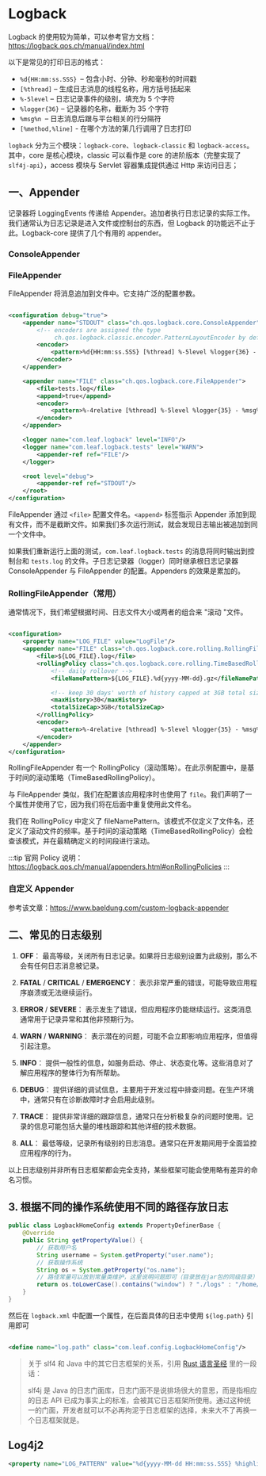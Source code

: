 # Logback

Logback 的使用较为简单，可以参考官方文档：https://logback.qos.ch/manual/index.html

以下是常见的打印日志的格式：

- `%d{HH:mm:ss.SSS} `– 包含小时、分钟、秒和毫秒的时间戳
- `[%thread]` – 生成日志消息的线程名称，用方括号括起来
- `%-5level` – 日志记录事件的级别，填充为 5 个字符
- `%logger{36}` – 记录器的名称，截断为 35 个字符
- `%msg%n `– 日志消息后跟与平台相关的行分隔符
- `[%method,%line]` - 在哪个方法的第几行调用了日志打印

`logback` 分为三个模块：`logback-core`、`logback-classic` 和 `logback-access`。
其中，core 是核心模块，classic 可以看作是 core 的进阶版本（完整实现了 `slf4j-api`），access 模块与 Servlet 容器集成提供通过
Http 来访问日志；

## 一、Appender

记录器将 LoggingEvents 传递给 Appender。追加者执行日志记录的实际工作。我们通常认为日志记录是进入文件或控制台的东西，但
Logback 的功能远不止于此。Logback-core 提供了几个有用的 appender。

### ConsoleAppender

### FileAppender

FileAppender 将消息追加到文件中。它支持广泛的配置参数。

```xml

<configuration debug="true">
    <appender name="STDOUT" class="ch.qos.logback.core.ConsoleAppender">
        <!-- encoders are assigned the type
             ch.qos.logback.classic.encoder.PatternLayoutEncoder by default -->
        <encoder>
            <pattern>%d{HH:mm:ss.SSS} [%thread] %-5level %logger{36} - %msg%n</pattern>
        </encoder>
    </appender>

    <appender name="FILE" class="ch.qos.logback.core.FileAppender">
        <file>tests.log</file>
        <append>true</append>
        <encoder>
            <pattern>%-4relative [%thread] %-5level %logger{35} - %msg%n</pattern>
        </encoder>
    </appender>

    <logger name="com.leaf.logback" level="INFO"/>
    <logger name="com.leaf.logback.tests" level="WARN">
        <appender-ref ref="FILE"/>
    </logger>

    <root level="debug">
        <appender-ref ref="STDOUT"/>
    </root>
</configuration>
```

FileAppender 通过 `<file>` 配置文件名。`<append>` 标签指示 Appender 添加到现有文件，而不是截断文件。如果我们多次运行测试，就会发现日志输出被追加到同一个文件中。

如果我们重新运行上面的测试，`com.leaf.logback.tests` 的消息将同时输出到控制台和 `tests.log` 的文件。子日志记录器（logger）同时继承根日志记录器
ConsoleAppender 与 FileAppender 的配置。Appenders 的效果是累加的。

### RollingFileAppender（常用）

通常情况下，我们希望根据时间、日志文件大小或两者的组合来 "滚动 "文件。

```xml logback.xml

<configuration>
    <property name="LOG_FILE" value="LogFile"/>
    <appender name="FILE" class="ch.qos.logback.core.rolling.RollingFileAppender">
        <file>${LOG_FILE}.log</file>
        <rollingPolicy class="ch.qos.logback.core.rolling.TimeBasedRollingPolicy">
            <!-- daily rollover -->
            <fileNamePattern>${LOG_FILE}.%d{yyyy-MM-dd}.gz</fileNamePattern>

            <!-- keep 30 days' worth of history capped at 3GB total size -->
            <maxHistory>30</maxHistory>
            <totalSizeCap>3GB</totalSizeCap>
        </rollingPolicy>
        <encoder>
            <pattern>%-4relative [%thread] %-5level %logger{35} - %msg%n</pattern>
        </encoder>
    </appender>
</configuration>
```

RollingFileAppender 有一个 RollingPolicy（滚动策略）。在此示例配置中，是基于时间的滚动策略（TimeBasedRollingPolicy）。

与 FileAppender 类似，我们在配置该应用程序时也使用了 `file`。我们声明了一个属性并使用了它，因为我们将在后面中重复使用此文件名。

我们在 RollingPolicy 中定义了
fileNamePattern。该模式不仅定义了文件名，还定义了滚动文件的频率。基于时间的滚动策略（TimeBasedRollingPolicy）会检查该模式，并在最精确定义的时间段进行滚动。

:::tip
官网 Policy 说明：https://logback.qos.ch/manual/appenders.html#onRollingPolicies
:::

### 自定义 Appender

参考该文章：https://www.baeldung.com/custom-logback-appender

## 二、常见的日志级别

1. **OFF**：
   最高等级，关闭所有日志记录。如果将日志级别设置为此级别，那么不会有任何日志消息被记录。

2. **FATAL** / **CRITICAL** / **EMERGENCY**：
   表示非常严重的错误，可能导致应用程序崩溃或无法继续运行。

3. **ERROR** / **SEVERE**：
   表示发生了错误，但应用程序仍能继续运行。这类消息通常用于记录异常和其他非预期行为。

4. **WARN** / **WARNING**：
   表示潜在的问题，可能不会立即影响应用程序，但值得引起注意。

5. **INFO**：
   提供一般性的信息，如服务启动、停止、状态变化等。这些消息对了解应用程序的整体行为有所帮助。

6. **DEBUG**：
   提供详细的调试信息，主要用于开发过程中排查问题。在生产环境中，通常只有在诊断故障时才会启用此级别。

7. **TRACE**：
   提供非常详细的跟踪信息，通常只在分析极复杂的问题时使用。记录的信息可能包括大量的堆栈跟踪和其他详细的技术数据。

8. **ALL**：
   最低等级，记录所有级别的日志消息。通常只在开发期间用于全面监控应用程序的行为。

以上日志级别并非所有日志框架都会完全支持，某些框架可能会使用略有差异的命名习惯。

## 3. 根据不同的操作系统使用不同的路径存放日志

```java com.leaf.config.LogbackHomeConfig.java
public class LogbackHomeConfig extends PropertyDefinerBase {
    @Override
    public String getPropertyValue() {
        // 获取用户名
        String username = System.getProperty("user.name");
        // 获取操作系统
        String os = System.getProperty("os.name");
        // 路径常量可以放到常量类维护，这里说明问题即可（目录放在jar包的同级目录）
        return os.toLowerCase().contains("window") ? "./logs" : "/home/" + username + "/logs";
    }
}
```

然后在 `logback.xml` 中配置一个属性，在后面具体的日志中使用 `${log.path}` 引用即可

```xml logback.xml

<define name="log.path" class="com.leaf.config.LogbackHomeConfig"/>
```

> 关于 slf4 和 Java 中的其它日志框架的关系，引用 [Rust 语言圣经](https://course.rs/logs/log.html) 里的一段话：
>
> slf4j 是 Java 的日志门面库，日志门面不是说排场很大的意思，而是指相应的日志 API
> 已成为事实上的标准，会被其它日志框架所使用。通过这种统一的门面，开发者就可以不必再拘泥于日志框架的选择，未来大不了再换一个日志框架就是。

## Log4j2

```xml
<property name="LOG_PATTERN" value="%d{yyyy-MM-dd HH:mm:ss.SSS} %highlight{%-5level}{ERROR=Bright RED, WARN=Bright Yellow, INFO=Bright Green, DEBUG=Bright Cyan, TRACE=Bright White} %style{ [%t] %c{1.}-%M:%L}{black}: %msg%n"/>
```
